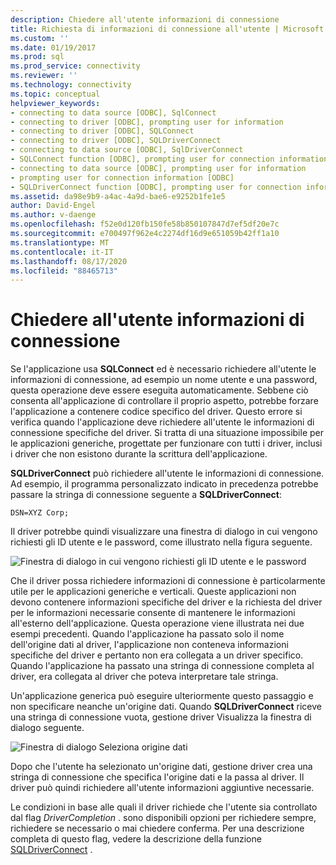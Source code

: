 ```yaml
---
description: Chiedere all'utente informazioni di connessione
title: Richiesta di informazioni di connessione all'utente | Microsoft Docs
ms.custom: ''
ms.date: 01/19/2017
ms.prod: sql
ms.prod_service: connectivity
ms.reviewer: ''
ms.technology: connectivity
ms.topic: conceptual
helpviewer_keywords:
- connecting to data source [ODBC], SqlConnect
- connecting to driver [ODBC], prompting user for information
- connecting to driver [ODBC], SQLConnect
- connecting to driver [ODBC], SQLDriverConnect
- connecting to data source [ODBC], SqlDriverConnect
- SQLConnect function [ODBC], prompting user for connection information
- connecting to data source [ODBC], prompting user for information
- prompting user for connection information [ODBC]
- SQLDriverConnect function [ODBC], prompting user for connection information
ms.assetid: da98e9b9-a4ac-4a9d-bae6-e9252b1fe1e5
author: David-Engel
ms.author: v-daenge
ms.openlocfilehash: f52e0d120fb150fe58b850107847d7ef5df20e7c
ms.sourcegitcommit: e700497f962e4c2274df16d9e651059b42ff1a10
ms.translationtype: MT
ms.contentlocale: it-IT
ms.lasthandoff: 08/17/2020
ms.locfileid: "88465713"
---
```

# <a name="prompting-the-user-for-connection-information"></a>Chiedere all'utente informazioni di connessione
Se l'applicazione usa **SQLConnect** ed è necessario richiedere all'utente le informazioni di connessione, ad esempio un nome utente e una password, questa operazione deve essere eseguita automaticamente. Sebbene ciò consenta all'applicazione di controllare il proprio aspetto, potrebbe forzare l'applicazione a contenere codice specifico del driver. Questo errore si verifica quando l'applicazione deve richiedere all'utente le informazioni di connessione specifiche del driver. Si tratta di una situazione impossibile per le applicazioni generiche, progettate per funzionare con tutti i driver, inclusi i driver che non esistono durante la scrittura dell'applicazione.  
  
 **SQLDriverConnect** può richiedere all'utente le informazioni di connessione. Ad esempio, il programma personalizzato indicato in precedenza potrebbe passare la stringa di connessione seguente a **SQLDriverConnect**:  
  
```  
DSN=XYZ Corp;  
```  
  
 Il driver potrebbe quindi visualizzare una finestra di dialogo in cui vengono richiesti gli ID utente e le password, come illustrato nella figura seguente.  
  
 ![Finestra di dialogo in cui vengono richiesti gli ID utente e le password](../../../odbc/reference/develop-app/media/pr18.gif "pr18")  
  
 Che il driver possa richiedere informazioni di connessione è particolarmente utile per le applicazioni generiche e verticali. Queste applicazioni non devono contenere informazioni specifiche del driver e la richiesta del driver per le informazioni necessarie consente di mantenere le informazioni all'esterno dell'applicazione. Questa operazione viene illustrata nei due esempi precedenti. Quando l'applicazione ha passato solo il nome dell'origine dati al driver, l'applicazione non conteneva informazioni specifiche del driver e pertanto non era collegata a un driver specifico. Quando l'applicazione ha passato una stringa di connessione completa al driver, era collegata al driver che poteva interpretare tale stringa.  
  
 Un'applicazione generica può eseguire ulteriormente questo passaggio e non specificare neanche un'origine dati. Quando **SQLDriverConnect** riceve una stringa di connessione vuota, gestione driver Visualizza la finestra di dialogo seguente.  
  
 ![Finestra di dialogo Seleziona origine dati](../../../odbc/reference/develop-app/media/ch06a.gif "CH06A")  
  
 Dopo che l'utente ha selezionato un'origine dati, gestione driver crea una stringa di connessione che specifica l'origine dati e la passa al driver. Il driver può quindi richiedere all'utente informazioni aggiuntive necessarie.  
  
 Le condizioni in base alle quali il driver richiede che l'utente sia controllato dal flag *DriverCompletion* . sono disponibili opzioni per richiedere sempre, richiedere se necessario o mai chiedere conferma. Per una descrizione completa di questo flag, vedere la descrizione della funzione [SQLDriverConnect](../../../odbc/reference/syntax/sqldriverconnect-function.md) .
